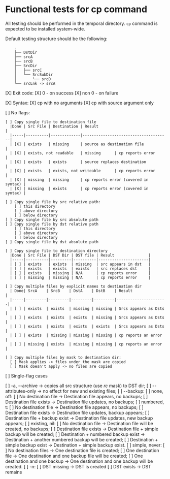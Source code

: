 # Functional tests for cp command

All testing should be performed in the temporal directory. `cp` command
is expected to be installed system-wide.

Default testing structure should be the following:
```
    .
    ├── DstDir
    ├── srcA
    ├── srcB
    ├── SrcDir
    │   ├── srcC
    │   └── SrcSubDir
    │       └── srcD
    └── srcLnk -> srcA
```


[X] Exit code:
  [X] 0 - on success
  [X] non 0 - on failure

[X] Syntax:
  [X] cp with no arguments
  [X] cp with source argument only

[ ] No flags:

    [ ] Copy single file to destination file
      |Done | Src File | Destination | Result                               |
      |-----|----------|-------------|--------------------------------------|
      | [X] | exists   | missing     | source as destination file           |
      | [X] | exists, not readable   | missing      | cp reports error      |
      | [X] | exists   | exists      | source replaces destination          |
      | [X] | exists   | exists, not writeable      | cp reports error      |
      | [X] | missing  | missing     | cp reports error (covered in syntax) |
      | [X] | missing  | exists      | cp reports error (covered in syntax) |

    [ ] Copy single file by src relative path:
        [ ] this directory
        [ ] above directory
        [ ] below directory
    [ ] Copy single file by src absolute path
    [ ] Copy single file by dst relative path
        [ ] this directory
        [ ] above directory
        [ ] below directory
    [ ] Copy single file by dst absolute path

    [ ] Copy single file to destination directory
      |Done | Src File | DST Dir | DST file | Result               |
      |-----|----------|---------|----------|----------------------|
      | [ ] | exists   | exists  | missing  | src appears in dst   |
      | [ ] | exists   | exists  | exists   | src replaces dst     |
      | [ ] | exists   | missing | N/A      | cp reports error     |
      | [ ] | missing  | missing | N/A      | cp reports error     |

    [ ] Copy multiple files by explicit names to destination dir
      | Done| SrcA    | SrcB    | DstA    | DstB    | Result               |
      |-----|---------|---------|---------|---------|----------------------|
      | [ ] | exists  | exists  | missing | missing | Srcs appears as Dsts |
      | [ ] | exists  | exists  | exists  | missing | Srcs appears as Dsts |
      | [ ] | exists  | exists  | exists  | exists  | Srcs appears as Dsts |
      | [ ] | exists  | missing | missing | missing | cp reports an error  |
      | [ ] | missing | exists  | missing | missing | cp reports an error  |

    [ ] Copy multiple files by mask to destination dir:
      [ ] Mask applies -> files under the mask are copied
      [ ] Mask doesn't apply -> no files are copied

[ ] Single-flag cases

  [ ] -a, --archive -> copies all src structure (use *rc* mask) to DST dir;
  [ ] --attributes-only -> no effect for new and existing files;
  [ ] --backup:
    [ ] none, off:
        [ ] No destination file -> Destination file appears, no backups;
        [ ] Destination file exists -> Destination file updates, no backups;
    [ ] numbered, t:
        [ ] No destination file -> Destination file appears, no backups;
        [ ] Destination file exists -> Destination file updates, backup appears;
        [ ] Destination file + backup exist -> Destination file updates, new backup appears;
    [ ] existing, nil:
        [ ] No destination file -> Destination file will be created, no backups;
        [ ] Destination file exists -> Destination file + simple backup will be created;
        [ ] Destination + numbered backup exist -> Destination + another numbered backup will be created;
        [ ] Destination + simple backup exist -> Destination + simple backup exist.
    [ ] simple, never:
        [ ] No destination files -> One destination file is created;
        [ ] One destination file -> One destination and one backup file will be created;
        [ ] One destination and one backup -> One destination and one backup will be created.
  [ ] -n:
     [ ] DST missing -> DST is created
     [ ] DST exists -> DST remains
